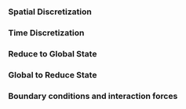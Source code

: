 
### Spatial Discretization 

### Time Discretization  

### Reduce to Global State 

### Global to Reduce State

### Boundary conditions and interaction forces